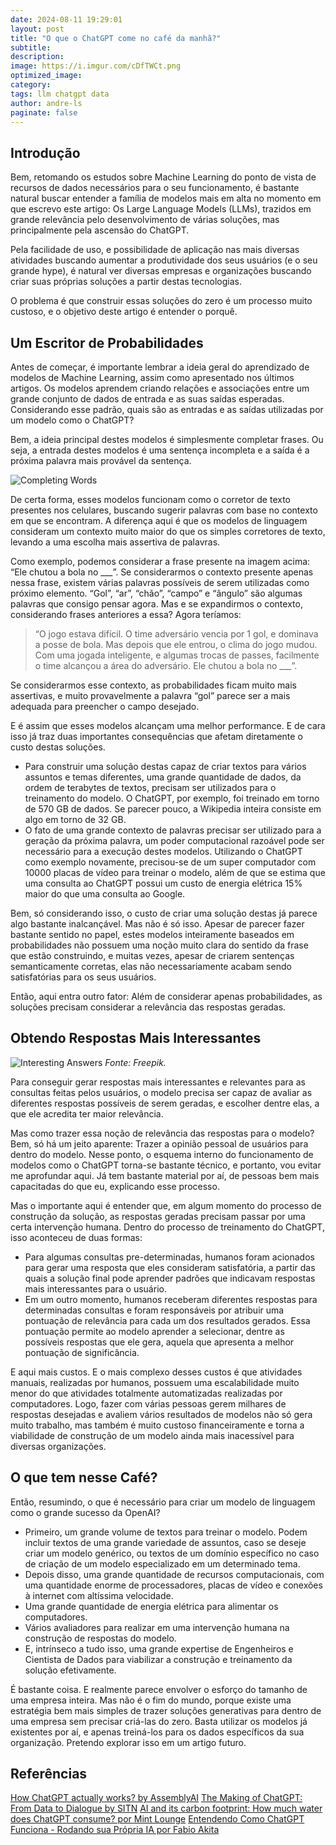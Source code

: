 ```yaml
---
date: 2024-08-11 19:29:01
layout: post
title: "O que o ChatGPT come no café da manhã?"
subtitle:
description:
image: https://i.imgur.com/cDfTWCt.png
optimized_image:
category:
tags: llm chatgpt data
author: andre-ls
paginate: false
---
```

## Introdução
Bem, retomando os estudos sobre Machine Learning do ponto de vista de recursos de dados necessários para o seu funcionamento, é bastante natural buscar entender a família de modelos mais em alta no momento em que escrevo este artigo: Os Large Language Models (LLMs), trazidos em grande relevância pelo desenvolvimento de várias soluções, mas principalmente pela ascensão do ChatGPT. 

Pela facilidade de uso, e possibilidade de aplicação nas mais diversas atividades buscando aumentar a produtividade dos seus usuários (e o seu grande hype), é natural ver diversas empresas e organizações buscando criar suas próprias soluções a partir destas tecnologias. 

O problema é que construir essas soluções do zero é um processo muito custoso, e o objetivo deste artigo é entender o porquê. 

## Um Escritor de Probabilidades
Antes de começar, é importante lembrar a ideia geral do aprendizado de modelos de Machine Learning, assim como apresentado nos últimos artigos. Os modelos aprendem criando relações e associações entre um grande conjunto de dados de entrada e as suas saídas esperadas. Considerando esse padrão, quais são as entradas e as saídas utilizadas por um modelo como o ChatGPT?

Bem, a ideia principal destes modelos é simplesmente completar frases. Ou seja, a entrada destes modelos é uma sentença incompleta e a saída é a próxima palavra mais provável da sentença. 

![Completing Words](https://i.imgur.com/Av8gCsW.png)

De certa forma, esses modelos funcionam como o corretor de texto presentes nos celulares, buscando sugerir palavras com base no contexto em que se encontram. A diferença aqui é que os modelos de linguagem consideram um contexto muito maior do que os simples corretores de texto, levando a uma escolha mais assertiva de palavras. 

Como exemplo, podemos considerar a frase presente na imagem acima: “Ele chutou a bola no ___”. Se considerarmos o contexto presente apenas nessa frase, existem várias palavras possíveis de serem utilizadas como próximo elemento. “Gol”, “ar”, “chão”, “campo” e “ângulo” são algumas palavras que consigo pensar agora. Mas e se expandirmos o contexto, considerando frases anteriores a essa? Agora teríamos:

> “O jogo estava difícil. O time adversário vencia por 1 gol, e dominava a posse de bola. Mas depois que ele entrou, o clima do jogo mudou. Com uma jogada inteligente, e algumas trocas de passes, facilmente o time alcançou a área do adversário. Ele chutou a bola no ___”.
> 

Se considerarmos esse contexto, as probabilidades ficam muito mais assertivas, e muito provavelmente a palavra “gol” parece ser a mais adequada para preencher o campo desejado. 

E é assim que esses modelos alcançam uma melhor performance. E de cara isso já traz duas importantes consequências que afetam diretamente o custo destas soluções.

- Para construir uma solução destas capaz de criar textos para vários assuntos e temas diferentes, uma grande quantidade de dados, da ordem de terabytes de textos, precisam ser utilizados para o treinamento do modelo. O ChatGPT, por exemplo, foi treinado em torno de 570 GB de dados. Se parecer pouco, a Wikipedia inteira consiste em algo em torno de 32 GB.
- O fato de uma grande contexto de palavras precisar ser utilizado para a geração da próxima palavra, um poder computacional razoável pode ser necessário para a execução destes modelos. Utilizando o ChatGPT como exemplo novamente, precisou-se de um super computador com 10000 placas de vídeo para treinar o modelo, além de que se estima que uma consulta ao ChatGPT possui um custo de energia elétrica 15% maior do que uma consulta ao Google.

Bem, só considerando isso, o custo de criar uma solução destas já parece algo bastante inalcançável. Mas não é só isso. Apesar de parecer fazer bastante sentido no papel, estes modelos inteiramente baseados em probabilidades não possuem uma noção muito clara do sentido da frase que estão construindo, e muitas vezes, apesar de criarem sentenças semanticamente corretas, elas não necessariamente acabam sendo satisfatórias para os seus usuários. 

Então, aqui entra outro fator: Além de considerar apenas probabilidades, as soluções precisam considerar a relevância das respostas geradas.

## Obtendo Respostas Mais Interessantes
![Interesting Answers](https://i.imgur.com/5oiIxc6.png)
*Fonte: Freepik.*

Para conseguir gerar respostas mais interessantes e relevantes para as consultas feitas pelos usuários,  o modelo precisa ser capaz de avaliar as diferentes respostas possíveis de serem geradas, e escolher dentre elas, a que ele acredita ter maior relevância. 

Mas como trazer essa noção de relevância das respostas para o modelo? Bem, só há um jeito aparente: Trazer a opinião pessoal de usuários para dentro do modelo. Nesse ponto, o esquema interno do funcionamento de modelos como o ChatGPT torna-se bastante técnico, e portanto, vou evitar me aprofundar aqui. Já tem bastante material por aí, de pessoas bem mais capacitadas do que eu, explicando esse processo.

Mas o importante aqui é entender que, em algum momento do processo de construção da solução, as respostas geradas precisam passar por uma certa intervenção humana. Dentro do processo de treinamento do ChatGPT, isso aconteceu de duas formas:

- Para algumas consultas pre-determinadas, humanos foram acionados para gerar uma resposta que eles consideram satisfatória, a partir das quais a solução final pode aprender padrões que indicavam respostas mais interessantes para o usuário.
- Em um outro momento, humanos receberam diferentes respostas para determinadas consultas e foram responsáveis por atribuir uma pontuação de relevância para cada um dos resultados gerados. Essa pontuação permite ao modelo aprender a selecionar, dentre as possíveis respostas que ele gera, aquela que apresenta a melhor pontuação de significância.

E aqui mais custos. E o mais complexo desses custos é que atividades manuais, realizadas por humanos, possuem uma escalabilidade muito menor do que atividades totalmente automatizadas realizadas por computadores. Logo, fazer com várias pessoas gerem milhares de respostas desejadas e avaliem vários resultados de modelos não só gera muito trabalho, mas também é muito custoso financeiramente e torna a viabilidade de construção de um modelo ainda mais inacessível para diversas organizações.

## O que tem nesse Café?
Então, resumindo, o que é necessário para criar um modelo de linguagem como o grande sucesso da OpenAI?

- Primeiro, um grande volume de textos para treinar o modelo. Podem incluir textos de uma grande variedade de assuntos, caso se deseje criar um modelo genérico, ou textos de um domínio específico no caso de criação de um modelo especializado em um determinado tema.
- Depois disso, uma grande quantidade de recursos computacionais, com uma quantidade enorme de processadores, placas de vídeo e conexões à internet com altíssima velocidade.
- Uma grande quantidade de energia elétrica para alimentar os computadores.
- Vários avaliadores para realizar em uma intervenção humana na construção de respostas do modelo.
- E, intrínseco a tudo isso, uma grande expertise de Engenheiros e Cientista de Dados para viabilizar a construção e treinamento da solução efetivamente.

É bastante coisa. E realmente parece envolver o esforço do tamanho de uma empresa inteira. Mas não é o fim do mundo, porque existe uma estratégia bem mais simples de trazer soluções generativas para dentro de uma empresa sem precisar criá-las do zero. Basta utilizar os modelos já existentes por aí, e apenas treiná-los para os dados específicos da sua organização. Pretendo explorar isso em um artigo futuro.

## Referências
[How ChatGPT actually works? by AssemblyAI](https://www.assemblyai.com/blog/how-chatgpt-actually-works/)
[The Making of ChatGPT: From Data to Dialogue by SITN](https://sitn.hms.harvard.edu/flash/2023/the-making-of-chatgpt-from-data-to-dialogue/#:~:text=The%20initial%20training%20data%20consisted,Reinforcement%20Learning%20with%20Human%20Feedback)
[AI and its carbon footprint: How much water does ChatGPT consume? por Mint Lounge](https://lifestyle.livemint.com/news/big-story/ai-carbon-footprint-openai-chatgpt-water-google-microsoft-111697802189371.html#:~:text=%E2%80%9COverall%2C%20this%20can%20lead%20to,of%20over%201%2C000%20U.S.%20households.%E2%80%9D)
[Entendendo Como ChatGPT Funciona - Rodando sua Própria IA por Fabio Akita](https://www.youtube.com/watch?v=O68y0yRZL1Y&t=2847s)
